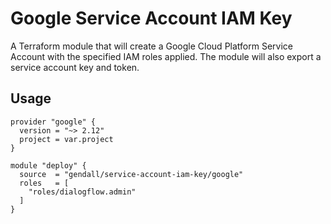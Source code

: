 # Google Service Account IAM Key

A Terraform module that will create a Google Cloud Platform Service Account with the specified IAM roles applied. The module will also export a service account key and token.

## Usage

```hcl
provider "google" {
  version = "~> 2.12"
  project = var.project
}

module "deploy" {
  source  = "gendall/service-account-iam-key/google"
  roles   = [
    "roles/dialogflow.admin"
  ]
}
```
